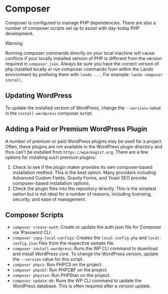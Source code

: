 # Composer

Composer is configured to manage PHP dependencies. There are also a number of composer scripts set up to assist with
day-today PHP development.

> [!WARNING]
> Running composer commands directly on your local machine will cause conflicts if your locally installed version of
> PHP is different from the version required in `composer.json`. Always be sure you have the correct version of php
> installed locally or run composer commands from within the Lando environment by prefixing them with `lando ...`.
> For example: `lando composer install`.

## Updating WordPress

To update the installed version of WordPress, change the `--version=` value in the `install-wordpress` composer script.

## Adding a Paid or Premium WordPress Plugin

A number of premium or paid WordPress plugins may be used for a project. Often, these plugins are not available in the
WordPress plugin directory and thus can't be installed from `https://wpackagist.org`. There are a few options for
installing such premium plugins:

1. Check to see if the plugin maker provides its own composer-based installation method. This is the best option.
Many providers including Advanced Custom Fields, Gravity Forms, and Yoast SEO provide composer-based installation
options.
1. Check the plugin files into the repository directly. This is the simplest option but is not ideal for a number of
reasons, including licensing, security, and ease of management.

## Composer Scripts

* `composer create-auth`: Create or update the auth.json file for Composer via 1Password CLI.
* `composer copy-local-configs`: Creates the `local-config.php` and `local-config.json` files from the respective
sample file.
* `composer install-wordpress`: Runs the WP CLI command to download and install WordPress core. To change the WordPress
version, update the `--version` value for this script.
* `composer phpcs`: Run PHPCS on the project.
* `composer phpcbf`: Run PHPCBF on the project.
* `composer phpstan`: Run PHPStan on the project.
* `composer update-db`: Runs the WP CLI command to update the WordPress database. This is often required after a version update.


